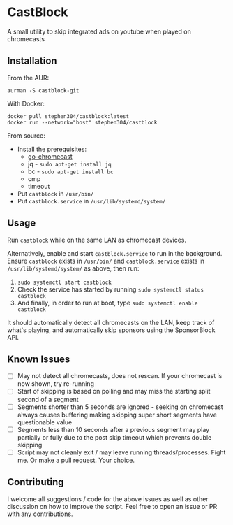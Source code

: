 # CastBlock
A small utility to skip integrated ads on youtube when played on chromecasts

## Installation
From the AUR:
```
aurman -S castblock-git
```

With Docker:
```
docker pull stephen304/castblock:latest
docker run --network="host" stephen304/castblock
```

From source:
* Install the prerequisites:
  * [go-chromecast](https://github.com/vishen/go-chromecast)
  * jq - `sudo apt-get install jq`
  * bc - `sudo apt-get install bc`
  * cmp
  * timeout
* Put `castblock` in `/usr/bin/`
* Put `castblock.service` in `/usr/lib/systemd/system/`

## Usage
Run `castblock` while on the same LAN as chromecast devices.

Alternatively, enable and start `castblock.service` to run in the background.
Ensure `castblock` exists in `/usr/bin/` and `castblock.service` exists in `/usr/lib/systemd/system/` as above, then run:
1. `sudo systemctl start castblock`
1. Check the service has started by running `sudo systemctl status castblock`
1. And finally, in order to run at boot, type `sudo systemctl enable castblock`

It should automatically detect all chromecasts on the LAN, keep track of what's playing, and automatically skip sponsors using the SponsorBlock API.

## Known Issues
- [ ] May not detect all chromecasts, does not rescan. If your chromecast is now shown, try re-running
- [ ] Start of skipping is based on polling and may miss the starting split second of a segment
- [ ] Segments shorter than 5 seconds are ignored - seeking on chromecast always causes buffering making skipping super short segments have questionable value
- [ ] Segments less than 10 seconds after a previous segment may play partially or fully due to the post skip timeout which prevents double skipping
- [ ] Script may not cleanly exit / may leave running threads/processes. Fight me. Or make a pull request. Your choice.

## Contributing
I welcome all suggestions / code for the above issues as well as other discussion on how to improve the script. Feel free to open an issue or PR with any contributions.

